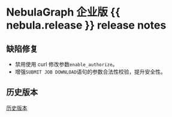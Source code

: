 # NebulaGraph 企业版 {{ nebula.release }} release notes

## 缺陷修复

- 禁用使用 curl 修改参数`enable_authorize`。
- 增强`SUBMIT JOB DOWNLOAD`语句的参数合法性校验，提升安全性。

## 历史版本

[历史版本](https://www.nebula-graph.com.cn/tags/%E5%8F%91%E7%89%88%E8%AF%B4%E6%98%8E)


